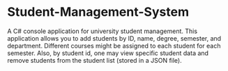 # Student-Management-System
A C# console application for university student management. This application allows you to add students by ID, name, degree, semester, and department. Different courses might be assigned to each student for each semester. Also, by student id, one may view specific student data and remove students from the student list (stored in a JSON file).
